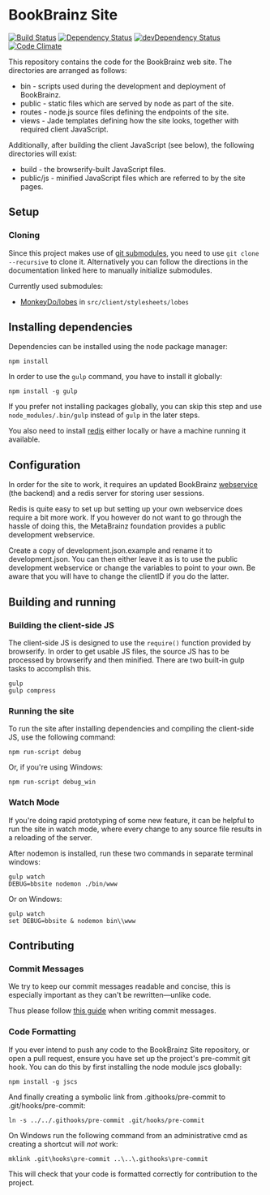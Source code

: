 # BookBrainz Site
[![Build Status](https://img.shields.io/travis/bookbrainz/bookbrainz-site.svg)](https://travis-ci.org/bookbrainz/bookbrainz-site)
[![Dependency Status](https://img.shields.io/david/bookbrainz/bookbrainz-site.svg)](https://david-dm.org/bookbrainz/bookbrainz-site)
[![devDependency Status](https://img.shields.io/david/dev/bookbrainz/bookbrainz-site.svg)](https://david-dm.org/bookbrainz/bookbrainz-site#info=devDependencies)
[![Code Climate](https://img.shields.io/codeclimate/github/BookBrainz/bookbrainz-site.svg)](https://codeclimate.com/github/BookBrainz/bookbrainz-site)

This repository contains the code for the BookBrainz web site. The directories
are arranged as follows:

* bin - scripts used during the development and deployment of BookBrainz.
* public - static files which are served by node as part of the site.
* routes - node.js source files defining the endpoints of the site.
* views - Jade templates defining how the site looks, together with required
  client JavaScript.

Additionally, after building the client JavaScript (see below), the following
directories will exist:

* build - the browserify-built JavaScript files.
* public/js - minified JavaScript files which are referred to by the
  site pages.

## Setup
### Cloning

Since this project makes use of [git submodules](https://www.git-scm.com/book/en/v2/Git-Tools-Submodules), you need to use `git clone --recursive` to clone it. Alternatively you can follow the directions in the documentation linked here to manually initialize submodules.

Currently used submodules:
*  [MonkeyDo/lobes](https://github.com/MonkeyDo/lobes) in `src/client/stylesheets/lobes`

## Installing dependencies

Dependencies can be installed using the node package manager:

    npm install

In order to use the `gulp` command, you have to install it globally:

    npm install -g gulp

If you prefer not installing packages globally, you can skip this step and use `node_modules/.bin/gulp` instead of `gulp` in the later steps.

You also need to install [redis](http://redis.io/) either locally or have a machine running it available.

## Configuration

In order for the site to work, it requires an updated BookBrainz [webservice](https://github.com/bookbrainz/bookbrainz-ws) (the backend) and a redis server for storing user sessions.

Redis is quite easy to set up but setting up your own webservice does require a bit more work. If you however do not want to go through the hassle of doing this, the MetaBrainz foundation provides a public development webservice.

Create a copy of development.json.example and rename it to development.json.
You can then either leave it as is to use the public development webservice or change the variables to point to your own.
Be aware that you will have to change the clientID if you do the latter.

## Building and running
### Building the client-side JS

The client-side JS is designed to use the `require()` function provided by
browserify. In order to get usable JS files, the source JS has to be processed
by browserify and then minified. There are two built-in gulp tasks to
accomplish this.

    gulp
    gulp compress

### Running the site

To run the site after installing dependencies and compiling the client-side JS,
use the following command:

    npm run-script debug

Or, if you're using Windows:

    npm run-script debug_win

### Watch Mode

If you're doing rapid prototyping of some new feature, it can be helpful to run the site in watch mode,
where every change to any source file results in a reloading of the server.

After nodemon is installed, run these two commands in separate terminal windows:

    gulp watch
    DEBUG=bbsite nodemon ./bin/www

Or on Windows:

    gulp watch
    set DEBUG=bbsite & nodemon bin\\www

## Contributing
### Commit Messages

We try to keep our commit messages readable and concise, this is especially important as they can't be rewritten—unlike code.

Thus please follow [this guide](http://chris.beams.io/posts/git-commit/) when writing commit messages.

### Code Formatting

If you ever intend to push any code to the BookBrainz Site repository, or open
a pull request, ensure you have set up the project's pre-commit git hook. You
can do this by first installing the node module jscs globally:

    npm install -g jscs

And finally creating a symbolic link from .githooks/pre-commit to .git/hooks/pre-commit:

    ln -s ../../.githooks/pre-commit .git/hooks/pre-commit
    
  On Windows run the following command from an administrative cmd as creating a shortcut will *not* work:
  
    mklink .git\hooks\pre-commit ..\..\.githooks\pre-commit

This will check that your code is formatted correctly for contribution to the
project.

